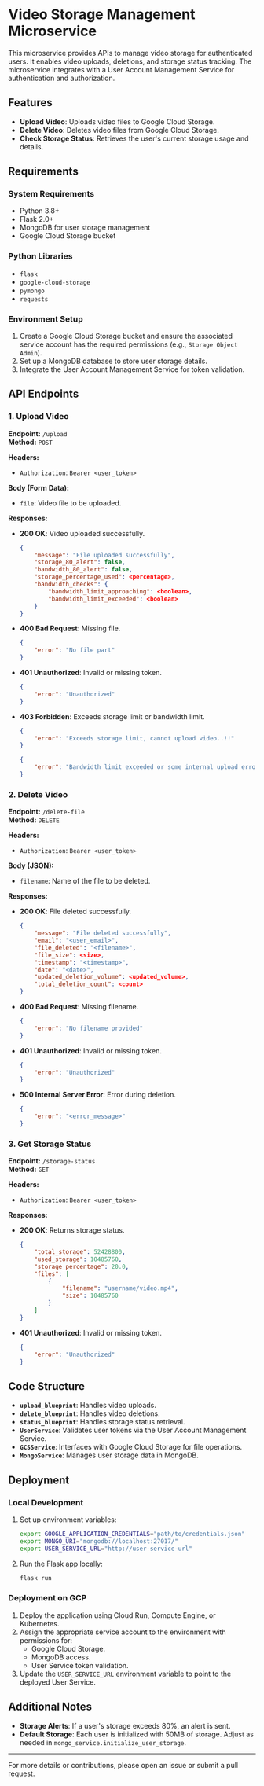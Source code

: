 # Video Storage Management Microservice

This microservice provides APIs to manage video storage for authenticated users. It enables video uploads, deletions, and storage status tracking. The microservice integrates with a User Account Management Service for authentication and authorization.

## Features
- **Upload Video**: Uploads video files to Google Cloud Storage.
- **Delete Video**: Deletes video files from Google Cloud Storage.
- **Check Storage Status**: Retrieves the user's current storage usage and details.

## Requirements

### System Requirements
- Python 3.8+
- Flask 2.0+
- MongoDB for user storage management
- Google Cloud Storage bucket

### Python Libraries
- `flask`
- `google-cloud-storage`
- `pymongo`
- `requests`

### Environment Setup
1. Create a Google Cloud Storage bucket and ensure the associated service account has the required permissions (e.g., `Storage Object Admin`).
2. Set up a MongoDB database to store user storage details.
3. Integrate the User Account Management Service for token validation.

## API Endpoints

### 1. Upload Video
**Endpoint:** `/upload`  
**Method:** `POST`

**Headers:**
- `Authorization`: `Bearer <user_token>`

**Body (Form Data):**
- `file`: Video file to be uploaded.

**Responses:**
- **200 OK**: Video uploaded successfully.
  ```json
  {
      "message": "File uploaded successfully",
      "storage_80_alert": false,
      "bandwidth_80_alert": false,
      "storage_percentage_used": <percentage>,
      "bandwidth_checks": {
          "bandwidth_limit_approaching": <boolean>,
          "bandwidth_limit_exceeded": <boolean>
      }
  }
  ```
- **400 Bad Request**: Missing file.
  ```json
  {
      "error": "No file part"
  }
  ```
- **401 Unauthorized**: Invalid or missing token.
  ```json
  {
      "error": "Unauthorized"
  }
  ```
- **403 Forbidden**: Exceeds storage limit or bandwidth limit.
  ```json
  {
      "error": "Exceeds storage limit, cannot upload video..!!"
  }
  ```
  ```json
  {
      "error": "Bandwidth limit exceeded or some internal upload error"
  }
  ```

### 2. Delete Video
**Endpoint:** `/delete-file`  
**Method:** `DELETE`

**Headers:**
- `Authorization`: `Bearer <user_token>`

**Body (JSON):**
- `filename`: Name of the file to be deleted.

**Responses:**
- **200 OK**: File deleted successfully.
  ```json
  {
      "message": "File deleted successfully",
      "email": "<user_email>",
      "file_deleted": "<filename>",
      "file_size": <size>,
      "timestamp": "<timestamp>",
      "date": "<date>",
      "updated_deletion_volume": <updated_volume>,
      "total_deletion_count": <count>
  }
  ```
- **400 Bad Request**: Missing filename.
  ```json
  {
      "error": "No filename provided"
  }
  ```
- **401 Unauthorized**: Invalid or missing token.
  ```json
  {
      "error": "Unauthorized"
  }
  ```
- **500 Internal Server Error**: Error during deletion.
  ```json
  {
      "error": "<error_message>"
  }
  ```


### 3. Get Storage Status
**Endpoint:** `/storage-status`  
**Method:** `GET`

**Headers:**
- `Authorization`: `Bearer <user_token>`

**Responses:**
- **200 OK**: Returns storage status.
  ```json
  {
      "total_storage": 52428800,
      "used_storage": 10485760,
      "storage_percentage": 20.0,
      "files": [
          {
              "filename": "username/video.mp4",
              "size": 10485760
          }
      ]
  }
  ```
- **401 Unauthorized**: Invalid or missing token.
  ```json
  {
      "error": "Unauthorized"
  }
  ```

## Code Structure
- **`upload_blueprint`**: Handles video uploads.
- **`delete_blueprint`**: Handles video deletions.
- **`status_blueprint`**: Handles storage status retrieval.
- **`UserService`**: Validates user tokens via the User Account Management Service.
- **`GCSService`**: Interfaces with Google Cloud Storage for file operations.
- **`MongoService`**: Manages user storage data in MongoDB.

## Deployment

### Local Development
1. Set up environment variables:
   ```bash
   export GOOGLE_APPLICATION_CREDENTIALS="path/to/credentials.json"
   export MONGO_URI="mongodb://localhost:27017/"
   export USER_SERVICE_URL="http://user-service-url"
   ```
2. Run the Flask app locally:
   ```bash
   flask run
   ```

### Deployment on GCP
1. Deploy the application using Cloud Run, Compute Engine, or Kubernetes.
2. Assign the appropriate service account to the environment with permissions for:
   - Google Cloud Storage.
   - MongoDB access.
   - User Service token validation.
3. Update the `USER_SERVICE_URL` environment variable to point to the deployed User Service.

## Additional Notes
- **Storage Alerts**: If a user's storage exceeds 80%, an alert is sent.
- **Default Storage**: Each user is initialized with 50MB of storage. Adjust as needed in `mongo_service.initialize_user_storage`.

---
For more details or contributions, please open an issue or submit a pull request.

